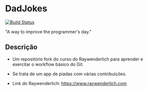# DadJokes
[![Build Status](https://travis-ci.org/raywenderlich/DadJokes.svg?branch=master)](https://travis-ci.org/raywenderlich/DadJokes)

"A way to improve the programmer's day."

## Descrição

* Um repositório fork do curso do Raywenderlich para aprender e exercitar o workflow básico do Git.

* Se trata de um app de piadas com várias contribuições. 

* Link do Raywenderlich: https://www.raywenderlich.com

